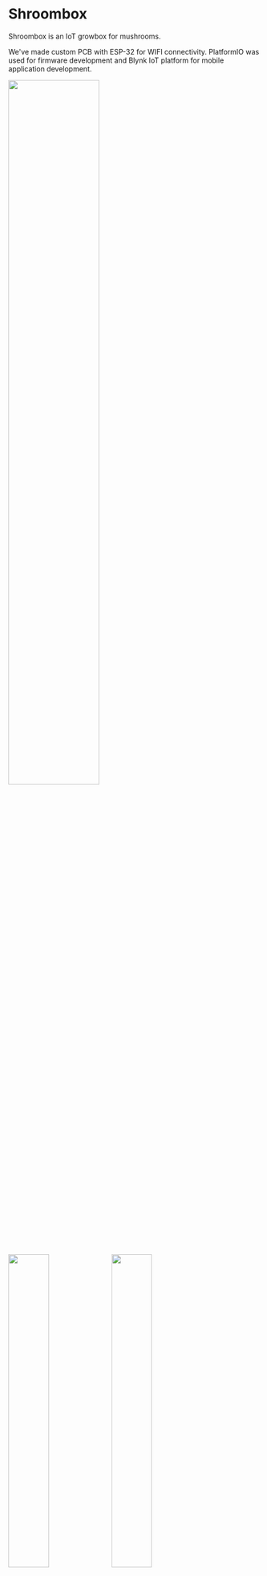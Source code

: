 # Shroombox
Shroombox is an IoT growbox for mushrooms.

We've made custom PCB with ESP-32 for WIFI connectivity. PlatformIO was used for firmware development and Blynk IoT platform for mobile application development.



<img src="https://user-images.githubusercontent.com/62114221/168135903-5e164c6f-2e40-4e95-b18e-9f6f2381066e.jpg"  width="60%">


<img src="https://user-images.githubusercontent.com/62114221/169571187-8a244424-a46d-4e1d-8c5b-bdc89a0cdde7.png" width="40%">
<img src="https://user-images.githubusercontent.com/62114221/169571206-ede849d2-a672-423d-963b-055eeea52ae8.png" width="40%">

